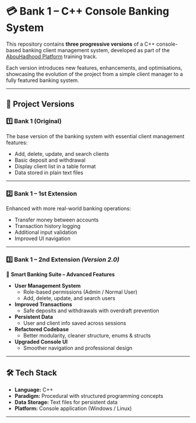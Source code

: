 # 💳 Bank 1 – C++ Console Banking System

This repository contains **three progressive versions** of a C++ console-based banking client management system, developed as part of the  [AbouHadhood Platform](https://programmingadvices.com/) training track.

Each version introduces new features, enhancements, and optimisations, showcasing the evolution of the project from a simple client manager to a fully featured banking system.

---

## 📂 Project Versions

### 1️⃣ Bank 1 (Original)
The base version of the banking system with essential client management features:
- Add, delete, update, and search clients
- Basic deposit and withdrawal
- Display client list in a table format
- Data stored in plain text files

---

### 2️⃣ Bank 1 – 1st Extension
Enhanced with more real-world banking operations:
- Transfer money between accounts
- Transaction history logging
- Additional input validation
- Improved UI navigation

---

### 3️⃣ Bank 1 – 2nd Extension *(Version 2.0)*
🚀 **Smart Banking Suite – Advanced Features**
- **User Management System**
  - Role-based permissions (Admin / Normal User)
  - Add, delete, update, and search users
- **Improved Transactions**
  - Safe deposits and withdrawals with overdraft prevention
- **Persistent Data**
  - User and client info saved across sessions
- **Refactored Codebase**
  - Better modularity, cleaner structure, enums & structs
- **Upgraded Console UI**
  - Smoother navigation and professional design

---

## 🛠 Tech Stack
- **Language:** C++
- **Paradigm:** Procedural with structured programming concepts
- **Data Storage:** Text files for persistent data
- **Platform:** Console application (Windows / Linux)

---
